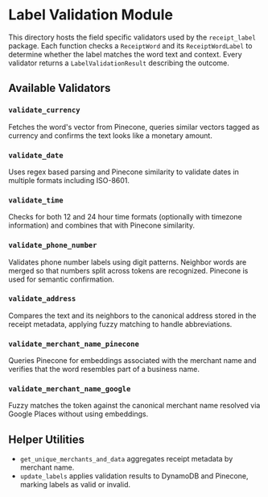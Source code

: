 # Label Validation Module

This directory hosts the field specific validators used by the
`receipt_label` package. Each function checks a `ReceiptWord` and its
`ReceiptWordLabel` to determine whether the label matches the word text and
context. Every validator returns a `LabelValidationResult` describing the
outcome.

## Available Validators

### `validate_currency`
Fetches the word's vector from Pinecone, queries similar vectors tagged as
currency and confirms the text looks like a monetary amount.

### `validate_date`
Uses regex based parsing and Pinecone similarity to validate dates in
multiple formats including ISO-8601.

### `validate_time`
Checks for both 12 and 24 hour time formats (optionally with timezone
information) and combines that with Pinecone similarity.

### `validate_phone_number`
Validates phone number labels using digit patterns. Neighbor words are
merged so that numbers split across tokens are recognized. Pinecone is used
for semantic confirmation.

### `validate_address`
Compares the text and its neighbors to the canonical address stored in the
receipt metadata, applying fuzzy matching to handle abbreviations.

### `validate_merchant_name_pinecone`
Queries Pinecone for embeddings associated with the merchant name and
verifies that the word resembles part of a business name.

### `validate_merchant_name_google`
Fuzzy matches the token against the canonical merchant name resolved via
Google Places without using embeddings.

## Helper Utilities

- `get_unique_merchants_and_data` aggregates receipt metadata by merchant
  name.
- `update_labels` applies validation results to DynamoDB and Pinecone,
  marking labels as valid or invalid.

